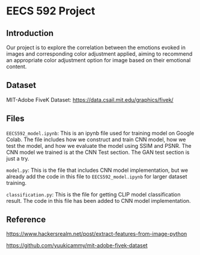# EECS 592 Project

## Introduction

Our project is to explore the correlation between the emotions evoked in images and corresponding color adjustment applied, aiming to recommend an appropriate color adjustment option for image based on their emotional content.

## Dataset

MIT-Adobe FiveK Dataset: https://data.csail.mit.edu/graphics/fivek/

## Files

`EECS592_model.ipynb`: This is an ipynb file used for training model on Google Colab. The file includes how we construct and train CNN model, how we test the model, and how we evaluate the model using SSIM and PSNR. The CNN model we trained is at the CNN Test section. The GAN test section is just a try.

`model.py`: This is the file that includes CNN model implementation, but we already add the code in this file to `EECS592_model.ipynb` for larger dataset training.

`classification.py`: This is the file for getting CLIP model classification result. The code in this file has been added to CNN model implementation.

## Reference

https://www.hackersrealm.net/post/extract-features-from-image-python

https://github.com/yuukicammy/mit-adobe-fivek-dataset
